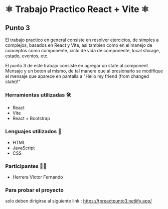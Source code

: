 # ⚛ Trabajo Practico React + Vite ⚛
## Punto 3

El trabajo practico en general consiste en resolver ejercicios, de simples a complejos, basados en React y Vite, asi tambien como en el manejo de conceptos como componente, ciclo de vida de componente, local storage, estado, eventos, etc.

El punto 3 de este trabajo consiste en agregar un state al component Mensaje y un boton al mismo, de tal manera que al presionarlo se modifique el mensaje que aparece en pantalla a "Hello my friend (from changed state)!"

### Herramientas utilizadas 🛠           
- React                                 
- Vite                                  
- React + Bootstrap                     

### Lenguajes utilizados 💭
- HTML
- JavaScript
- CSS

### Participantes 👨‍💼
- Herrera Victor Fernando

### Para probar el proyecto
solo deben dirigirse al siguiente link :  https://tpreactpunto3.netlify.app/
